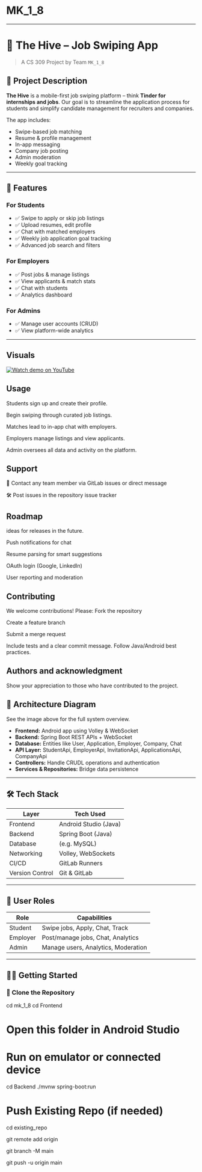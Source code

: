 # MK_1_8

***


# 🐝 The Hive – Job Swiping App  
> A CS 309 Project by Team `MK_1_8`

## 📘 Project Description

**The Hive** is a mobile-first job swiping platform – think **Tinder for internships and jobs**. Our goal is to streamline the application process for students and simplify candidate management for recruiters and companies.

The app includes:
- Swipe-based job matching
- Resume & profile management
- In-app messaging
- Company job posting
- Admin moderation
- Weekly goal tracking

---

## 🚀 Features

### For Students
- ✅ Swipe to apply or skip job listings
- ✅ Upload resumes, edit profile
- ✅ Chat with matched employers
- ✅ Weekly job application goal tracking
- ✅ Advanced job search and filters

### For Employers
- ✅ Post jobs & manage listings
- ✅ View applicants & match stats
- ✅ Chat with students
- ✅ Analytics dashboard

### For Admins
- ✅ Manage user accounts (CRUD)
- ✅ View platform-wide analytics

---

## Visuals
[![Watch demo on YouTube](https://img.youtube.com/vi/_e86lyHJ-00/0.jpg)](https://www.youtube.com/watch?v=_e86lyHJ-00&list=WL&index=62&t=9s)

## Usage
Students sign up and create their profile.

Begin swiping through curated job listings.

Matches lead to in-app chat with employers.

Employers manage listings and view applicants.

Admin oversees all data and activity on the platform.

## Support
📧 Contact any team member via GitLab issues or direct message

🛠 Post issues in the repository issue tracker


## Roadmap
ideas for releases in the future.

Push notifications for chat

 Resume parsing for smart suggestions

 OAuth login (Google, LinkedIn)

 User reporting and moderation


## Contributing
We welcome contributions!
Please:
Fork the repository

Create a feature branch

Submit a merge request

Include tests and a clear commit message. Follow Java/Android best practices.

## Authors and acknowledgment
Show your appreciation to those who have contributed to the project.


## 🧠 Architecture Diagram

See the image above for the full system overview.

- **Frontend:** Android app using Volley & WebSocket
- **Backend:** Spring Boot REST APIs + WebSocket
- **Database:** Entities like User, Application, Employer, Company, Chat
- **API Layer:** StudentApi, EmployerApi, InvitationApi, ApplicationsApi, CompanyApi
- **Controllers:** Handle CRUDL operations and authentication
- **Services & Repositories:** Bridge data persistence

---

## 🛠 Tech Stack

| Layer         | Tech Used                    |
|---------------|------------------------------|
| Frontend      | Android Studio (Java)        |
| Backend       | Spring Boot (Java)           |
| Database      | (e.g. MySQL)   |
| Networking    | Volley, WebSockets           |
| CI/CD         | GitLab Runners               |
| Version Control | Git & GitLab               |

---

## 👤 User Roles

| Role     | Capabilities |
|----------|--------------|
| Student  | Swipe jobs, Apply, Chat, Track |
| Employer | Post/manage jobs, Chat, Analytics |
| Admin    | Manage users, Analytics, Moderation |

---

## 🧑‍💻 Getting Started

### 🧾 Clone the Repository

cd mk_1_8
cd Frontend
# Open this folder in Android Studio
# Run on emulator or connected device

cd Backend
./mvnw spring-boot:run

# Push Existing Repo (if needed)

cd existing_repo

git remote add origin <repo>

git branch -M main

git push -u origin main

